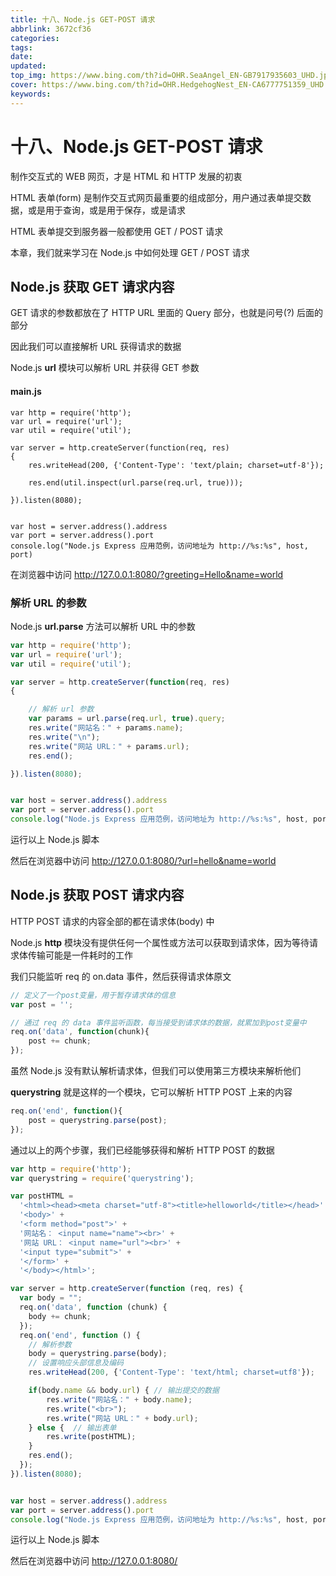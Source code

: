 ```yaml
---
title: 十八、Node.js GET-POST 请求
abbrlink: 3672cf36
categories: 
tags: 
date: 
updated: 
top_img: https://www.bing.com/th?id=OHR.SeaAngel_EN-GB7917935603_UHD.jpg
cover: https://www.bing.com/th?id=OHR.HedgehogNest_EN-CA6777751359_UHD.jpg
keywords: 
---
```

# 十八、Node.js GET-POST 请求

制作交互式的 WEB 网页，才是 HTML 和 HTTP 发展的初衷

HTML 表单(form) 是制作交互式网页最重要的组成部分，用户通过表单提交数据，或是用于查询，或是用于保存，或是请求

HTML 表单提交到服务器一般都使用 GET / POST 请求

本章，我们就来学习在 Node.js 中如何处理 GET / POST 请求

## Node.js 获取 GET 请求内容

GET 请求的参数都放在了 HTTP URL 里面的 Query 部分，也就是问号(?) 后面的部分

因此我们可以直接解析 URL 获得请求的数据

Node.js **url** 模块可以解析 URL 并获得 GET 参数

#### main.js

```JS
var http = require('http');
var url = require('url');
var util = require('util');

var server = http.createServer(function(req, res)
{
    res.writeHead(200, {'Content-Type': 'text/plain; charset=utf-8'});

    res.end(util.inspect(url.parse(req.url, true)));

}).listen(8080);


var host = server.address().address
var port = server.address().port
console.log("Node.js Express 应用范例，访问地址为 http://%s:%s", host, port)
```

在浏览器中访问 http://127.0.0.1:8080/?greeting=Hello&name=world

### 解析 URL 的参数

Node.js **url.parse** 方法可以解析 URL 中的参数

```js
var http = require('http');
var url = require('url');
var util = require('util');

var server = http.createServer(function(req, res)
{

    // 解析 url 参数
    var params = url.parse(req.url, true).query;
    res.write("网站名：" + params.name);
    res.write("\n");
    res.write("网站 URL：" + params.url);
    res.end();

}).listen(8080);


var host = server.address().address
var port = server.address().port
console.log("Node.js Express 应用范例，访问地址为 http://%s:%s", host, port)
```

运行以上 Node.js 脚本

然后在浏览器中访问 http://127.0.0.1:8080/?url=hello&name=world

## Node.js 获取 POST 请求内容

HTTP POST 请求的内容全部的都在请求体(body) 中

Node.js **http** 模块没有提供任何一个属性或方法可以获取到请求体，因为等待请求体传输可能是一件耗时的工作

我们只能监听 req 的 on.data 事件，然后获得请求体原文

```js
// 定义了一个post变量，用于暂存请求体的信息
var post = '';     

// 通过 req 的 data 事件监听函数，每当接受到请求体的数据，就累加到post变量中
req.on('data', function(chunk){    
    post += chunk;
});
```

虽然 Node.js 没有默认解析请求体，但我们可以使用第三方模块来解析他们

**querystring** 就是这样的一个模块，它可以解析 HTTP POST 上来的内容

```js
req.on('end', function(){    
    post = querystring.parse(post);
});
```

通过以上的两个步骤，我们已经能够获得和解析 HTTP POST 的数据

```js
var http = require('http');
var querystring = require('querystring');

var postHTML = 
  '<html><head><meta charset="utf-8"><title>helloworld</title></head>' +
  '<body>' +
  '<form method="post">' +
  '网站名： <input name="name"><br>' +
  '网站 URL： <input name="url"><br>' +
  '<input type="submit">' +
  '</form>' +
  '</body></html>';

var server = http.createServer(function (req, res) {
  var body = "";
  req.on('data', function (chunk) {
    body += chunk;
  });
  req.on('end', function () {
    // 解析参数
    body = querystring.parse(body);
    // 设置响应头部信息及编码
    res.writeHead(200, {'Content-Type': 'text/html; charset=utf8'});

    if(body.name && body.url) { // 输出提交的数据
        res.write("网站名：" + body.name);
        res.write("<br>");
        res.write("网站 URL：" + body.url);
    } else {  // 输出表单
        res.write(postHTML);
    }
    res.end();
  });
}).listen(8080);


var host = server.address().address
var port = server.address().port
console.log("Node.js Express 应用范例，访问地址为 http://%s:%s", host, port)
```

运行以上 Node.js 脚本

然后在浏览器中访问 http://127.0.0.1:8080/